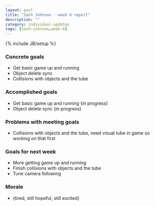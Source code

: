 ```yaml
---
layout: post
title: "Zach Johnson - week 6 report"
description: ""
category: individual-updates
tags: [zach-johnson,week-6]
---
```

{% include JB/setup %}

### Concrete goals
 - Get basic game up and running
 - Object delete sync
 - Collisions with objects and the tube

### Accomplished goals
 - Get basic game up and running {in progress}
 - Object delete sync {in progress}
 
### Problems with meeting goals
 - Collisions with objects and the tube, need visual tube in game so working on that first
	
### Goals for next week
 - More getting game up and running
 - Finish collisions with objects and the tube
 - Tune camera following
 
### Morale
 - {tired, still hopeful, still excited}